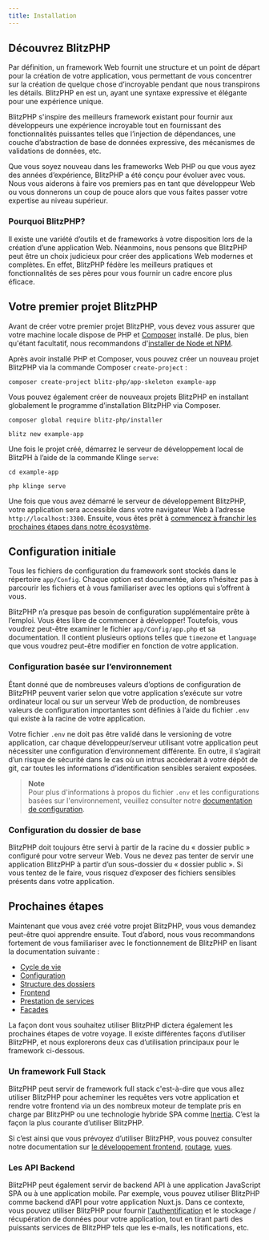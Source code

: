 ```yaml
---
title: Installation
---
```


<a name="decouvrez-blitzphp"></a>
## Découvrez BlitzPHP

Par définition, un framework Web fournit une structure et un point de départ pour la création de votre application, vous permettant de vous concentrer sur la création de quelque chose d’incroyable pendant que nous transpirons les détails. BlitzPHP en est un, ayant une syntaxe expressive et élégante pour une expérience unique. 

BlitzPHP s'inspire des meilleurs framework existant pour fournir aux développeurs une expérience incroyable tout en fournissant des fonctionnalités puissantes telles que l’injection de dépendances, une couche d’abstraction de base de données expressive, des mécanismes de validations de données, etc.

Que vous soyez nouveau dans les frameworks Web PHP ou que vous ayez des années d’expérience, BlitzPHP a été conçu pour évoluer avec vous. Nous vous aiderons à faire vos premiers pas en tant que développeur Web ou vous donnerons un coup de pouce alors que vous faites passer votre expertise au niveau supérieur.

<a name="pourquoi-blitzphp"></a>
### Pourquoi BlitzPHP?

Il existe une variété d’outils et de frameworks à votre disposition lors de la création d’une application Web. Néanmoins, nous pensons que BlitzPHP peut être un choix judicieux pour créer des applications Web modernes et complètes. En effet, BlitzPHP fédère les meilleurs pratiques et fonctionnalités de ses pères pour vous fournir un cadre encore plus éficace.

## Votre premier projet BlitzPHP

Avant de créer votre premier projet BlitzPHP, vous devez vous assurer que votre machine locale dispose de PHP et [Composer](https://getcomposer.org) installé. De plus, bien qu'étant facultatif, nous recommandons d'[installer de Node et NPM](https://nodejs.org).

Après avoir installé PHP et Composer, vous pouvez créer un nouveau projet BlitzPHP via la commande Composer `create-project` :

```shell
composer create-project blitz-php/app-skeleton example-app
```

Vous pouvez également créer de nouveaux projets BlitzPHP en installant globalement le programme d’installation BlitzPHP via Composer. 

```shell
composer global require blitz-php/installer

blitz new example-app
```

Une fois le projet créé, démarrez le serveur de développement local de BlitzPH à l’aide de la commande Klinge `serve`:

```shell
cd example-app

php klinge serve
```

Une fois que vous avez démarré le serveur de développement BlitzPHP, votre application sera accessible dans votre navigateur Web à l’adresse `http://localhost:3300`. Ensuite, vous êtes prêt à [commencez à franchir les prochaines étapes dans notre écosystème](#next-steps).

## Configuration initiale

Tous les fichiers de configuration du framework sont stockés dans le répertoire `app/Config`. Chaque option est documentée, alors n’hésitez pas à parcourir les fichiers et à vous familiariser avec les options qui s’offrent à vous.

BlitzPHP n’a presque pas besoin de configuration supplémentaire prête à l’emploi. Vous êtes libre de commencer à développer! Toutefois, vous voudrez peut-être examiner le fichier `app/Config/app.php` et sa documentation. Il contient plusieurs options telles que `timezone` et `language` que vous voudrez peut-être modifier en fonction de votre application.

<a name="configuration-basee-sur-l-environnement"></a>
### Configuration basée sur l’environnement

Étant donné que de nombreuses valeurs d’options de configuration de BlitzPHP peuvent varier selon que votre application s’exécute sur votre ordinateur local ou sur un serveur Web de production, de nombreuses valeurs de configuration importantes sont définies à l’aide du fichier `.env` qui existe à la racine de votre application.

Votre fichier `.env` ne doit pas être validé dans le versioning de votre application, car chaque développeur/serveur utilisant votre application peut nécessiter une configuration d’environnement différente. En outre, il s’agirait d’un risque de sécurité dans le cas où un intrus accèderait à votre dépôt de git, car toutes les informations d’identification sensibles seraient exposées.

> **Note**  
> Pour plus d'informations à propos du fichier `.env` et les configurations basées sur l'environnement, veuillez consulter notre [documentation de configuration](/docs/{version}/configuration#configuration-d-environnement).

### Configuration du dossier de base

BlitzPHP doit toujours être servi à partir de la racine du « dossier public » configuré pour votre serveur Web. Vous ne devez pas tenter de servir une application BlitzPHP à partir d’un sous-dossier du « dossier public ». Si vous tentez de le faire, vous risquez d’exposer des fichiers sensibles présents dans votre application.

<a name="next-steps"></a>
## Prochaines étapes

Maintenant que vous avez créé votre projet BlitzPHP, vous vous demandez peut-être quoi apprendre ensuite. Tout d’abord, nous vous recommandons fortement de vous familiariser avec le fonctionnement de BlitzPHP en lisant la documentation suivante :

<div class="content-list" markdown="1">

- [Cycle de vie](/docs/{version}/cycle-de-vie)
- [Configuration](/docs/{version}/configuration)
- [Structure des dossiers](/docs/{version}/structure)
- [Frontend](/docs/{version}/frontend)
- [Prestation de services](/docs/{version}/services)
- [Facades](/docs/{version}/facades)

</div>

La façon dont vous souhaitez utiliser BlitzPHP dictera également les prochaines étapes de votre voyage. Il existe différentes façons d’utiliser BlitzPHP, et nous explorerons deux cas d’utilisation principaux pour le framework ci-dessous.

<a name="un-framework-fullstack"></a>
### Un framework Full Stack

BlitzPHP peut servir de framework full stack c'est-à-dire que vous allez utiliser BlitzPHP pour acheminer les requêtes vers votre application et rendre votre frontend via un des nombreux moteur de template pris en charge par BlitzPHP ou une technologie hybride SPA comme [Inertia](https://inertiajs.com). C’est la façon la plus courante d’utiliser BlitzPHP.

Si c’est ainsi que vous prévoyez d’utiliser BlitzPHP, vous pouvez consulter notre documentation sur [le développement frontend](/docs/{version}/frontend), [routage](/docs/{version}/routage), [vues](/docs/{version}/vues).

<a name="les-api-backend"></a>
### Les API Backend

BlitzPHP peut également servir de backend API à une application JavaScript SPA ou à une application mobile. Par exemple, vous pouvez utiliser BlitzPHP comme backend d’API pour votre application Nuxt.js. Dans ce contexte, vous pouvez utiliser BlitzPHP pour fournir [l'authentification](/docs/{version}/schild) et le stockage / récupération de données pour votre application, tout en tirant parti des puissants services de BlitzPHP tels que les e-mails, les notifications, etc.